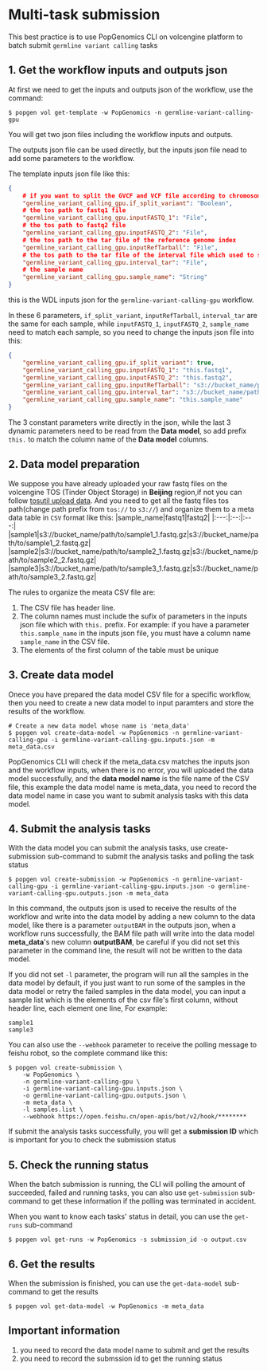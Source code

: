 # Multi-task submission
This best practice is to use PopGenomics CLI on volcengine platform to batch submit `germline variant calling` tasks

## 1. Get the workflow inputs and outputs json
At first we need to get the inputs and outputs json of the workflow, use the command:
```shell
$ popgen vol get-template -w PopGenomics -n germline-variant-calling-gpu
```
You will get two json files including the workflow inputs and outputs.

The outputs json file can be used directly, but the inputs json file nead to add some parameters to the workflow.

The template inputs json file like this:
```json
{
    # if you want to split the GVCF and VCF file according to chromosome
    "germline_variant_calling_gpu.if_split_variant": "Boolean",
    # the tos path to fastq1 file
    "germline_variant_calling_gpu.inputFASTQ_1": "File",
    # the tos path to fastq2 file
    "germline_variant_calling_gpu.inputFASTQ_2": "File",
    # the tos path to the tar file of the reference genome index
    "germline_variant_calling_gpu.inputRefTarball": "File",
    # the tos path to the tar file of the interval file which used to split the GVCF and VCF 
    "germline_variant_calling_gpu.interval_tar": "File",
    # the sample name
    "germline_variant_calling_gpu.sample_name": "String" 
}
```
this is the WDL inputs json for the `germline-variant-calling-gpu` workflow.

In these 6 parameters, `if_split_variant`, `inputRefTarball`, `interval_tar` are the same for each sample, while `inputFASTQ_1`, `inputFASTQ_2`, `sample_name` need to match each sample, so you need to change the inputs json file into this:

```json
{
    "germline_variant_calling_gpu.if_split_variant": true,
    "germline_variant_calling_gpu.inputFASTQ_1": "this.fastq1",
    "germline_variant_calling_gpu.inputFASTQ_2": "this.fastq2",
    "germline_variant_calling_gpu.inputRefTarball": "s3://bucket_name/path/to/ref.fa.tar",
    "germline_variant_calling_gpu.interval_tar": "s3://bucket_name/path/to/ref.interval.tar",
    "germline_variant_calling_gpu.sample_name": "this.sample_name"
}
```
The 3 constant parameters write directly in the json, while the last 3 dynamic parameters need to be read from the **Data model**, so add prefix `this.` to match the column name of the **Data model** columns.


## 2. Data model preparation
We suppose you have already uploaded your raw fastq files on the volcengine TOS (Tinder Object Storage) in **Beijing** region,if not you can follow [tosutil upload data](https://www.volcengine.com/docs/6349/152752). And you need to get all the fastq files tos path(change path prefix from `tos://` to `s3://`) and organize them to a meta data table in `CSV` format like this:
|sample_name|fastq1|fastq2|
|:---:|:--:|:---:|
|sample1|s3://bucket_name/path/to/sample1_1.fastq.gz|s3://bucket_name/path/to/sample1_2.fastq.gz|
|sample2|s3://bucket_name/path/to/sample2_1.fastq.gz|s3://bucket_name/path/to/sample2_2.fastq.gz|
|sample3|s3://bucket_name/path/to/sample3_1.fastq.gz|s3://bucket_name/path/to/sample3_2.fastq.gz|

The rules to organize the meata CSV file are:
1. The CSV file has header line.
2. The column names must include the sufix of parameters in the inputs json file which with `this.` prefix. For example: if you have a parameter `this.sample_name` in the inputs json file, you must have a column name `sample_name` in the CSV file.
3. The elements of the first column of the table must be unique 

## 3. Create data model
Onece you have prepared the data model CSV file for a specific workflow, then you need to create a new data model to input paramters and store the results of the workflow.

```shell
# Create a new data model whose name is 'meta_data'
$ popgen vol create-data-model -w PopGenomics -n germline-variant-calling-gpu -i germline-variant-calling-gpu.inputs.json -m meta_data.csv
```
PopGenomics CLI will check if the meta_data.csv matches the inputs json and the workflow inputs, when there is no error, you will uploaded the data model successfully, and the **data model name** is the file name of the CSV file, this example the data model name is meta_data, you need to record the data model name in case you want to submit analysis tasks with this data model.

## 4. Submit the analysis tasks
With the data model you can submit the analysis tasks, use create-submission sub-command to submit the analysis tasks and polling the task status

```shell
$ popgen vol create-submission -w PopGenomics -n germline-variant-calling-gpu -i germline-variant-calling-gpu.inputs.json -o germline-variant-calling-gpu.outputs.json -m meta_data
```
In this command, the outputs json is used to receive the results of the workflow and write into the data model by adding a new column to the data model, like there is a parameter `outputBAM` in the outputs json, when a workflow runs successfully, the BAM file path will write into the data model **meta_data**'s new column **outputBAM**, be careful if you did not set this parameter in the command line, the result will not be written to the data model.

If you did not set `-l` parameter, the program will run all the samples in the data model by default, if you just want to run some of the samples in the data model or retry the failed samples in the data model, you can input a sample list which is the elements of the csv file's first column, without header line, each element one line, For example:
```
sample1
sample3
```
You can also use the `--webhook` parameter to receive the polling message to feishu robot, so the complete command like this:
```shell
$ popgen vol create-submission \
    -w PopGenomics \
    -n germline-variant-calling-gpu \
    -i germline-variant-calling-gpu.inputs.json \
    -o germline-variant-calling-gpu.outputs.json \
    -m meta_data \
    -l samples.list \
    --webhook https://open.feishu.cn/open-apis/bot/v2/hook/********
```
If submit the analysis tasks successfully, you will get a **submission ID** which is important for you to check the submission status

## 5. Check the running status
When the batch submission is running, the CLI will polling the amount of succeeded, failed and running tasks, you can also use `get-submission` sub-command to get these information if the polling was terminated in accident.

When you want to know each tasks' status in detail, you can use the `get-runs` sub-command 
```shell
$ popgen vol get-runs -w PopGenomics -s submission_id -o output.csv
```

## 6. Get the results
When the submission is finished, you can use the `get-data-model` sub-command to get the results
```shell
$ popgen vol get-data-model -w PopGenomics -m meta_data
```

## Important information
1. you need to record the data model name to submit and get the results
2. you need to record the submssion id to get the running status
